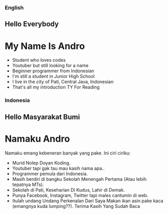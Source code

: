 ### English
## Hello Everybody
# My Name Is Andro
 - Student who loves codes
 - Youtuber but still looking for a name
 - Beginner programmer from Indonesian
 - I'm still a student in Junior High School
 - I live in the city of Pati, Central Java, Indonesian
 - That's all my introduction
 TY For Reading
### Indonesia
## Hello Masyarakat Bumi
# Namaku Andro
Namaku emang kebeneran banyak yang pake.
Ini ciri ciriku:
 - Murid Nolep Doyan Koding.
 - Youtuber tapi gak tau mau kasih nama apa..
 - Programmer pemula dari Indonesia.
 - Masih berdiri di bangku Sekolah Menengah Pertama (Atau lebih tepatnya MTs).
 - Sekolah di Pati, Keseharian Di Kudus, Lahir di Demak.
 - Punya Facebook, Instagram, Twitter tapi males cantumin di web.
 - Itulah undang Undang Perkenalan Dari Saya
 Makan ikan asin pake kaca (emangnya kuda lumping??).
 Terima Kasih Yang Sudah Baca
